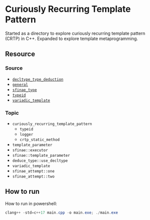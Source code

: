 # Curiously Recurring Template Pattern

Started as a directory to explore curiously recurring template pattern (CRTP) in C++. Expanded to explore template metaprogramming.

## Resource

### Source

- [`decltype_type_deduction`](./decltype_type_deduction.conversation.txt)
- [`general`](./general.conversation.txt)
- [`sfinae_type`](./sfinae_type.conversation.txt)
- [`typeid`](./typeid.conversation.txt)
- [`variadic_template`](./variadic_template.conversation.txt)

### Topic

- `curiously_recurring_template_pattern`
  - `typeid`
  - `logger`
  - `crtp_static_method`
- `template_parameter`
- `sfinae::executor`
- `sfinae::template_parameter`
- `deduce_type::use_decltype`
- `variadic_template`
- `sfinae_attempt::one`
- `sfinae_attempt::two`

## How to run

How to run in powershell:

```powershell
clang++ -std=c++17 main.cpp -o main.exe; ./main.exe
```
